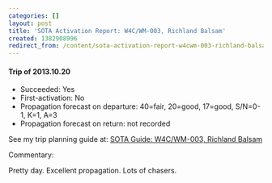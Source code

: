 ```yaml
---
categories: []
layout: post
title: 'SOTA Activation Report: W4C/WM-003, Richland Balsam'
created: 1382908996
redirect_from: /content/sota-activation-report-w4cwm-003-richland-balsam
---
```

#### Trip of 2013.10.20
* Succeeded: Yes
* First-activation: No
* Propagation forecast on departure: 40=fair, 20=good, 17=good, S/N=0-1, K=1, A=3
* Propagation forecast on return: not recorded

See my trip planning guide at: [SOTA Guide: W4C/WM-003, Richland Balsam](/content/sota-guide-w4cwm-003-richland-balsam)


Commentary:

Pretty day.  Excellent propagation.  Lots of chasers.

